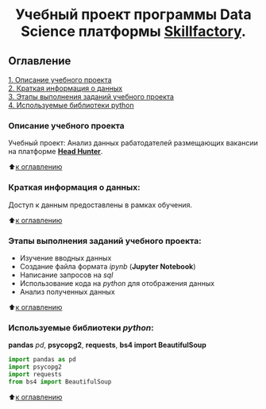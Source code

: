 # <center> Учебный проект программы Data Science платформы [Skillfactory](http://skillfactory.ru). </center>

## Оглавление  
[1. Описание учебного проекта](https://github.com/Cherant1976/SF_Head_Hunter_Project_2#Описание-учебного-проекта)   
[2. Краткая информация о данных](https://github.com/Cherant1976/SF_Head_Hunter_Project_2#Краткая-информация-о-данных)  
[3. Этапы выполнения заданий учебного проекта](https://github.com/Cherant1976/SF_Head_Hunter_Project_2#Этапы-выполнения-заданий-учебного-проекта)  
[4. Используемые библиотеки python](https://github.com/Cherant1976/SF_Head_Hunter_Project_2#Используемые-библиотеки-python)    

### Описание учебного проекта    
Учебный проект: Анализ данных рабатодателей размещающих вакансии на платформе [**Head Hunter**](https://hh.ru/).

:arrow_up:[к оглавлению](https://github.com/Cherant1976/SF_Head_Hunter_Project_2#Оглавление)


### Краткая информация о данных:
Доступ к данным предоставлены в рамках обучения.
  
:arrow_up:[к оглавлению](https://github.com/Cherant1976/SF_Head_Hunter_Project_2#Оглавление)

### Этапы выполнения заданий учебного проекта:  
- Изучение вводных данных
- Создание файла формата *ipynb* (**Jupyter Notebook**) 
- Написание запросов на *sql* 
- Использование кода на *python* для отображения данных
- Анализ полученных данных

:arrow_up:[к оглавлению](https://github.com/Cherant1976/SF_Head_Hunter_Project_2#Оглавление)


### Используемые библиотеки *python*:  
**pandas** *pd*, **psycopg2**, **requests**, **bs4 import BeautifulSoup**
```python
import pandas as pd
import psycopg2
import requests
from bs4 import BeautifulSoup
```

:arrow_up:[к оглавлению](https://github.com/Cherant1976/SF_Head_Hunter_Project_2#Оглавление)